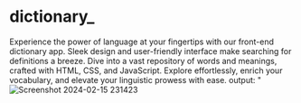 # dictionary_
Experience the power of language at your fingertips with our front-end dictionary app. Sleek design and user-friendly interface make searching for definitions a breeze. Dive into a vast repository of words and meanings, crafted with HTML, CSS, and JavaScript. Explore effortlessly, enrich your vocabulary, and elevate your linguistic prowess with ease.
output:
"![Screenshot 2024-02-15 231423](https://github.com/mahitha19/dictionary_/assets/149614056/bd4d5217-e0e4-45c1-8b6b-d5e33472d015)
